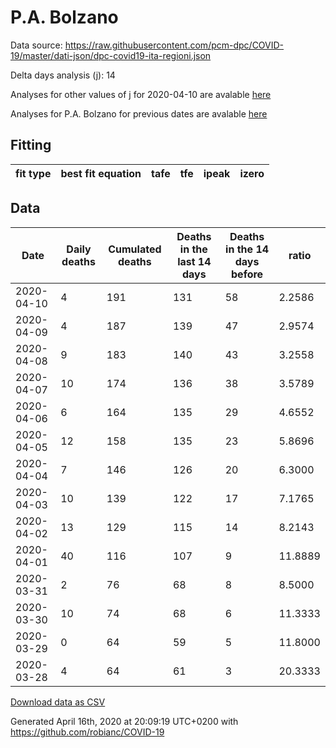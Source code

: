 # P.A. Bolzano

Data source: https://raw.githubusercontent.com/pcm-dpc/COVID-19/master/dati-json/dpc-covid19-ita-regioni.json

Delta days analysis (j): 14

Analyses for other values of j for 2020-04-10 are avalable [here](../2020-04-10/README.md)

Analyses for P.A. Bolzano for previous dates are avalable [here](../README.md)

## Fitting 
|fit type|best fit equation|tafe|tfe|ipeak|izero|
|-------|-----|--------|------|---|---|

## Data
|Date|Daily deaths|Cumulated deaths|Deaths in the last 14 days|Deaths in the 14 days before|ratio|
|----|----------|-----------|-------|--------------------|-----|
|2020-04-10|4|191|131|58|2.2586|
|2020-04-09|4|187|139|47|2.9574|
|2020-04-08|9|183|140|43|3.2558|
|2020-04-07|10|174|136|38|3.5789|
|2020-04-06|6|164|135|29|4.6552|
|2020-04-05|12|158|135|23|5.8696|
|2020-04-04|7|146|126|20|6.3000|
|2020-04-03|10|139|122|17|7.1765|
|2020-04-02|13|129|115|14|8.2143|
|2020-04-01|40|116|107|9|11.8889|
|2020-03-31|2|76|68|8|8.5000|
|2020-03-30|10|74|68|6|11.3333|
|2020-03-29|0|64|59|5|11.8000|
|2020-03-28|4|64|61|3|20.3333|

[Download data as CSV](COVID-19_p.a._bolzano_j14_2020-04-10.csv)

Generated April 16th, 2020 at 20:09:19 UTC+0200 with https://github.com/robianc/COVID-19
